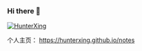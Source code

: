 ### Hi there 👋
[![HunterXing](https://github-readme-stats.vercel.app/api?username=hunterxing)]()

个人主页： https://hunterxing.github.io/notes
